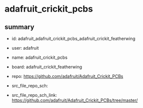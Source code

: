 # adafruit_crickit_pcbs
 
## summary 
* id: adafruit_adafruit_crickit_pcbs_adafruit_crickit_featherwing
* user: adafruit
* name: adafruit_crickit_pcbs
* board: adafruit_crickit_featherwing
* repo: https://github.com/adafruit/Adafruit_Crickit_PCBs



* src_file_repo_sch: 
* src_file_repo_sch_link: https://github.com/adafruit/Adafruit_Crickit_PCBs/tree/master/




